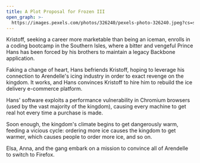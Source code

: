 ```yaml
---
title: A Plot Proposal for Frozen III
open_graph: >-
  https://images.pexels.com/photos/326240/pexels-photo-326240.jpeg?cs=srgb&dl=full-frame-shot-of-snowflakes-326240.jpg&fm=jpg
---
```


Kristoff, seeking a career more marketable than being an iceman, enrolls in a coding bootcamp in the Southern Isles, where a bitter and vengeful Prince Hans has been forced by his brothers to maintain a legacy Backbone application.

Faking a change of heart, Hans befriends Kristoff, hoping to leverage his connection to Arendelle's icing industry in order to exact revenge on the kingdom. It works, and Hans convinces Kristoff to hire him to rebuild the ice delivery e-commerce platform.

Hans' software exploits a performance vulnerability in Chromium browsers (used by the vast majority of the kingdom), causing every machine to get real hot every time a purchase is made.

Soon enough, the kingdom's climate begins to get dangerously warm, feeding a vicious cycle: ordering more ice causes the kingdom to get warmer, which causes people to order more ice, and so on.

Elsa, Anna, and the gang embark on a mission to convince all of Arendelle to switch to Firefox.
